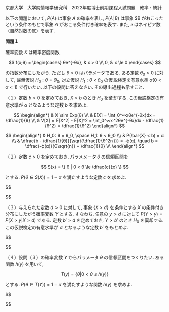 京都大学　大学院情報学研究科　2022年度博士前期課程入試問題　確率・統計

以下の問題において, $P(A)$ は事象 $A$ の確率を表し, $P(A|B)$ は事象 $B がおこったという条件のもとで事象 $A$ がおこる条件付き確率を表す. また, $e$ はネイピア数（自然対数の底）を表す.

**問題１**

確率変数 $X$ は確率密度関数

$$
    f(x;θ) = \begin{cases} θe^{-θx}, & x > 0 \\\ 0, & x \le 0 \end{cases}
$$

の指数分布にしたがう. ただし $θ > 0$ はパラメータである. ある定数 $θ_0 > 0$ に対して, 帰無仮説 $H_0: θ = θ_0$, 対立仮説 $H_1: θ < θ_0$ の仮説検定を有意水準 $α (0 < α < 1)$ で行いたい. 以下の設問に答えなさい. その導出過程も示すこと.

（１）定数 $b > 0$ を定めておき, $X > b$ のとき $H_0$ を棄却する. この仮説検定の有意水準が $α$ となるような定数 $b$ を求めよ.

$$
    \begin{align*}
        & X \sim Exp(θ) \\\
        & E[X] = \int_0^∞xθe^{-θx}dx = \dfrac{1}{θ} \\\
        & V[X] = E[X^2] - E[X]^2 = \int_0^∞x^2θe^{-θx}dx - \dfrac{1}{θ^2} = \dfrac{1}{θ^2}
    \end{align*}
$$

$$
    \begin{align*}
        & H_0: θ = θ_0, \space H_1: θ < θ_0 \\\
        & P(\bar{X} < b) = α \\\
        & \dfrac{b - \dfrac{1}{θ}}{\sqrt{\dfrac{1}{θ^2n}}} = -ϕ(α), \quad b = \dfrac{-ϕ(α)}{θ\sqrt{n}} + \dfrac{1}{θ} \\\
    \end{align*}
$$

[//]: <In left-side test, it should be X less than b in this case, maybe there is a pitfall>


（２）定数 $c > 0$ を定めておき, パラメメータ $θ$ の信頼区間を

$$
    S(x) = \{ θ | 0 < θ \le \dfrac{c}{x} \}
$$

とする. $P(θ \in S(X)) = 1 - α$ を満たすような定数 $c$ を求めよ.

$$

$$

（３）与えられた定数 $d > 0$ に対して, 事象 $\{X > d\}$ を条件とする $X$ の条件付き分布にしたがう確率変数 $Y$ とする. すなわち, 任意の $y > d$ に対して $P(Y > y) = P(X > y| X > d)$ である. 定数 $b' > d$ を定めておき, $Y > b'$ のとき $H_0$ を棄却する. この仮説検定の有意水準が $α$ となるような定数 $b'$ をもとめよ.

$$

$$

（４）設問（３）の確率変数 $Y$ からパラメータ $θ$ の信頼区間をつくりたい. ある関数 $h(y)$ を用いて, 

$$
    T(y) = \{θ| 0 < θ \le h(y)\}
$$

とする. $P(θ \in T(Y)) = 1 - α$ を満たすような関数 $h(y)$ を求めよ.

$$

$$
